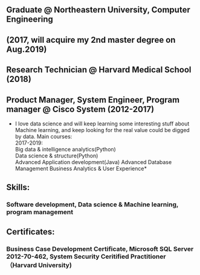 ## Graduate @ Northeastern University, Computer Engineering  
## (2017, will acquire my 2nd master degree on Aug.2019)  
## Research Technician @ Harvard Medical School (2018)  
## Product Manager, System Engineer, Program manager @ Cisco System (2012-2017)  

*  I love data science and will keep learning some interesting stuff about Machine learning, and keep looking for the real value could be digged by data. Main courses:  
2017-2019:  
            Big data & intelligence analytics(Python)  
            Data science & structure(Python)  
            Advanced Application development(Java)
            Advanced Database Management
            Business Analytics & User Experience*
## Skills:  
### Software development, Data science & Machine learning, program management  
## Certificates:  
### Business Case Development Certificate, Microsoft SQL Server 2012-70-462, System Security Ceritified Practitioner （Harvard University)  
